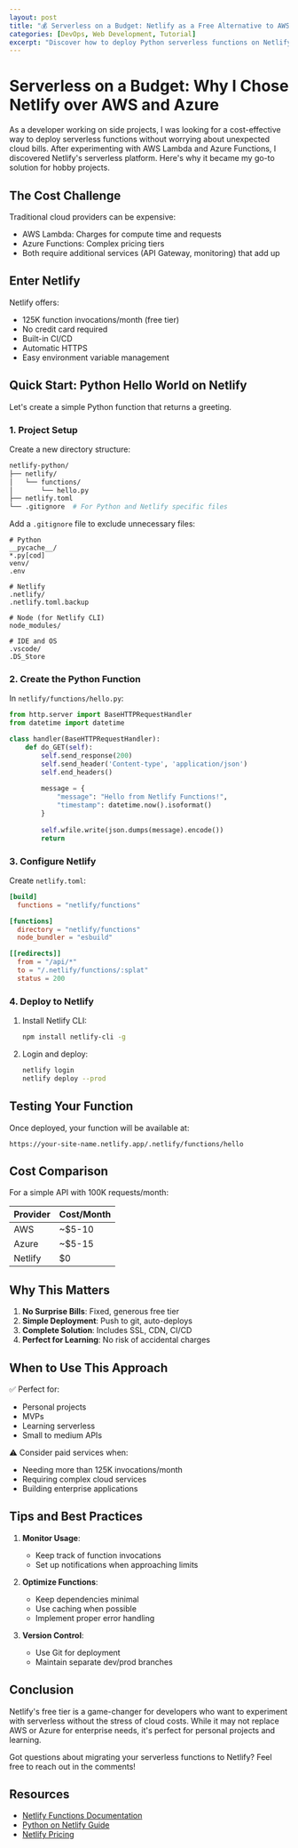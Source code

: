 ```yaml
---
layout: post
title: "💰 Serverless on a Budget: Netlify as a Free Alternative to AWS and Azure"
categories: [DevOps, Web Development, Tutorial]
excerpt: "Discover how to deploy Python serverless functions on Netlify's generous free tier instead of paying for AWS Lambda or Azure Functions. Perfect for hobby projects and MVPs!"
---
```



# Serverless on a Budget: Why I Chose Netlify over AWS and Azure

As a developer working on side projects, I was looking for a cost-effective way to deploy serverless functions without worrying about unexpected cloud bills. After experimenting with AWS Lambda and Azure Functions, I discovered Netlify's serverless platform. Here's why it became my go-to solution for hobby projects.

## The Cost Challenge

Traditional cloud providers can be expensive:
- AWS Lambda: Charges for compute time and requests
- Azure Functions: Complex pricing tiers
- Both require additional services (API Gateway, monitoring) that add up

## Enter Netlify

Netlify offers:
- 125K function invocations/month (free tier)
- No credit card required
- Built-in CI/CD
- Automatic HTTPS
- Easy environment variable management

## Quick Start: Python Hello World on Netlify

Let's create a simple Python function that returns a greeting.

### 1. Project Setup

Create a new directory structure:
```bash
netlify-python/
├── netlify/
│   └── functions/
│       └── hello.py
├── netlify.toml
└── .gitignore  # For Python and Netlify specific files
```

Add a `.gitignore` file to exclude unnecessary files:
```gitignore
# Python
__pycache__/
*.py[cod]
venv/
.env

# Netlify
.netlify/
.netlify.toml.backup

# Node (for Netlify CLI)
node_modules/

# IDE and OS
.vscode/
.DS_Store
```

### 2. Create the Python Function

In `netlify/functions/hello.py`:
```python
from http.server import BaseHTTPRequestHandler
from datetime import datetime

class handler(BaseHTTPRequestHandler):
    def do_GET(self):
        self.send_response(200)
        self.send_header('Content-type', 'application/json')
        self.end_headers()
        
        message = {
            "message": "Hello from Netlify Functions!",
            "timestamp": datetime.now().isoformat()
        }
        
        self.wfile.write(json.dumps(message).encode())
        return
```

### 3. Configure Netlify

Create `netlify.toml`:
```toml
[build]
  functions = "netlify/functions"

[functions]
  directory = "netlify/functions"
  node_bundler = "esbuild"

[[redirects]]
  from = "/api/*"
  to = "/.netlify/functions/:splat"
  status = 200
```

### 4. Deploy to Netlify

1. Install Netlify CLI:
   ```bash
   npm install netlify-cli -g
   ```

2. Login and deploy:
   ```bash
   netlify login
   netlify deploy --prod
   ```

## Testing Your Function

Once deployed, your function will be available at:
```
https://your-site-name.netlify.app/.netlify/functions/hello
```

## Cost Comparison

For a simple API with 100K requests/month:

| Provider | Cost/Month |
|----------|------------|
| AWS      | ~$5-10     |
| Azure    | ~$5-15     |
| Netlify  | $0         |

## Why This Matters

1. **No Surprise Bills**: Fixed, generous free tier
2. **Simple Deployment**: Push to git, auto-deploys
3. **Complete Solution**: Includes SSL, CDN, CI/CD
4. **Perfect for Learning**: No risk of accidental charges

## When to Use This Approach

✅ Perfect for:
- Personal projects
- MVPs
- Learning serverless
- Small to medium APIs

⚠️ Consider paid services when:
- Needing more than 125K invocations/month
- Requiring complex cloud services
- Building enterprise applications

## Tips and Best Practices

1. **Monitor Usage**:
   - Keep track of function invocations
   - Set up notifications when approaching limits

2. **Optimize Functions**:
   - Keep dependencies minimal
   - Use caching when possible
   - Implement proper error handling

3. **Version Control**:
   - Use Git for deployment
   - Maintain separate dev/prod branches

## Conclusion

Netlify's free tier is a game-changer for developers who want to experiment with serverless without the stress of cloud costs. While it may not replace AWS or Azure for enterprise needs, it's perfect for personal projects and learning.

Got questions about migrating your serverless functions to Netlify? Feel free to reach out in the comments!

## Resources

- [Netlify Functions Documentation](https://docs.netlify.com/functions/overview/)
- [Python on Netlify Guide](https://docs.netlify.com/functions/build-with-python/)
- [Netlify Pricing](https://www.netlify.com/pricing/)
